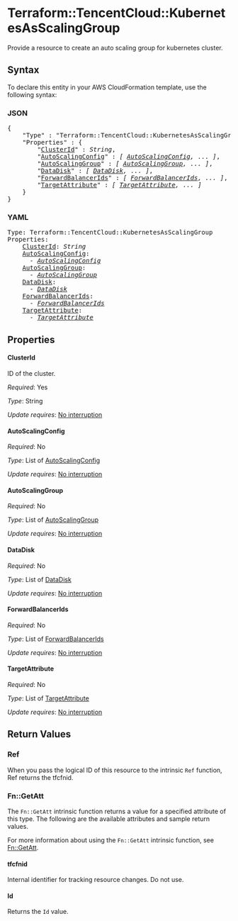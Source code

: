 # Terraform::TencentCloud::KubernetesAsScalingGroup

Provide a resource to create an auto scaling group for kubernetes cluster.

## Syntax

To declare this entity in your AWS CloudFormation template, use the following syntax:

### JSON

<pre>
{
    "Type" : "Terraform::TencentCloud::KubernetesAsScalingGroup",
    "Properties" : {
        "<a href="#clusterid" title="ClusterId">ClusterId</a>" : <i>String</i>,
        "<a href="#autoscalingconfig" title="AutoScalingConfig">AutoScalingConfig</a>" : <i>[ <a href="autoscalingconfig.md">AutoScalingConfig</a>, ... ]</i>,
        "<a href="#autoscalinggroup" title="AutoScalingGroup">AutoScalingGroup</a>" : <i>[ <a href="autoscalinggroup.md">AutoScalingGroup</a>, ... ]</i>,
        "<a href="#datadisk" title="DataDisk">DataDisk</a>" : <i>[ <a href="datadisk.md">DataDisk</a>, ... ]</i>,
        "<a href="#forwardbalancerids" title="ForwardBalancerIds">ForwardBalancerIds</a>" : <i>[ <a href="forwardbalancerids.md">ForwardBalancerIds</a>, ... ]</i>,
        "<a href="#targetattribute" title="TargetAttribute">TargetAttribute</a>" : <i>[ <a href="targetattribute.md">TargetAttribute</a>, ... ]</i>
    }
}
</pre>

### YAML

<pre>
Type: Terraform::TencentCloud::KubernetesAsScalingGroup
Properties:
    <a href="#clusterid" title="ClusterId">ClusterId</a>: <i>String</i>
    <a href="#autoscalingconfig" title="AutoScalingConfig">AutoScalingConfig</a>: <i>
      - <a href="autoscalingconfig.md">AutoScalingConfig</a></i>
    <a href="#autoscalinggroup" title="AutoScalingGroup">AutoScalingGroup</a>: <i>
      - <a href="autoscalinggroup.md">AutoScalingGroup</a></i>
    <a href="#datadisk" title="DataDisk">DataDisk</a>: <i>
      - <a href="datadisk.md">DataDisk</a></i>
    <a href="#forwardbalancerids" title="ForwardBalancerIds">ForwardBalancerIds</a>: <i>
      - <a href="forwardbalancerids.md">ForwardBalancerIds</a></i>
    <a href="#targetattribute" title="TargetAttribute">TargetAttribute</a>: <i>
      - <a href="targetattribute.md">TargetAttribute</a></i>
</pre>

## Properties

#### ClusterId

ID of the cluster.

_Required_: Yes

_Type_: String

_Update requires_: [No interruption](https://docs.aws.amazon.com/AWSCloudFormation/latest/UserGuide/using-cfn-updating-stacks-update-behaviors.html#update-no-interrupt)

#### AutoScalingConfig

_Required_: No

_Type_: List of <a href="autoscalingconfig.md">AutoScalingConfig</a>

_Update requires_: [No interruption](https://docs.aws.amazon.com/AWSCloudFormation/latest/UserGuide/using-cfn-updating-stacks-update-behaviors.html#update-no-interrupt)

#### AutoScalingGroup

_Required_: No

_Type_: List of <a href="autoscalinggroup.md">AutoScalingGroup</a>

_Update requires_: [No interruption](https://docs.aws.amazon.com/AWSCloudFormation/latest/UserGuide/using-cfn-updating-stacks-update-behaviors.html#update-no-interrupt)

#### DataDisk

_Required_: No

_Type_: List of <a href="datadisk.md">DataDisk</a>

_Update requires_: [No interruption](https://docs.aws.amazon.com/AWSCloudFormation/latest/UserGuide/using-cfn-updating-stacks-update-behaviors.html#update-no-interrupt)

#### ForwardBalancerIds

_Required_: No

_Type_: List of <a href="forwardbalancerids.md">ForwardBalancerIds</a>

_Update requires_: [No interruption](https://docs.aws.amazon.com/AWSCloudFormation/latest/UserGuide/using-cfn-updating-stacks-update-behaviors.html#update-no-interrupt)

#### TargetAttribute

_Required_: No

_Type_: List of <a href="targetattribute.md">TargetAttribute</a>

_Update requires_: [No interruption](https://docs.aws.amazon.com/AWSCloudFormation/latest/UserGuide/using-cfn-updating-stacks-update-behaviors.html#update-no-interrupt)

## Return Values

### Ref

When you pass the logical ID of this resource to the intrinsic `Ref` function, Ref returns the tfcfnid.

### Fn::GetAtt

The `Fn::GetAtt` intrinsic function returns a value for a specified attribute of this type. The following are the available attributes and sample return values.

For more information about using the `Fn::GetAtt` intrinsic function, see [Fn::GetAtt](https://docs.aws.amazon.com/AWSCloudFormation/latest/UserGuide/intrinsic-function-reference-getatt.html).

#### tfcfnid

Internal identifier for tracking resource changes. Do not use.

#### Id

Returns the <code>Id</code> value.

